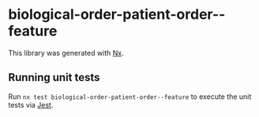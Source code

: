 # biological-order-patient-order--feature

This library was generated with [Nx](https://nx.dev).

## Running unit tests

Run `nx test biological-order-patient-order--feature` to execute the unit tests via [Jest](https://jestjs.io).
